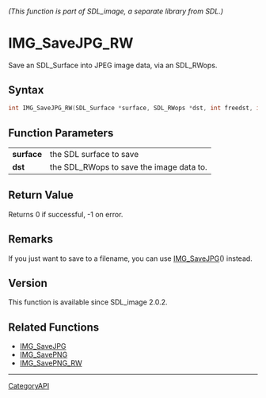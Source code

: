 ###### (This function is part of SDL_image, a separate library from SDL.)
# IMG_SaveJPG_RW

Save an SDL_Surface into JPEG image data, via an SDL_RWops.

## Syntax

```c
int IMG_SaveJPG_RW(SDL_Surface *surface, SDL_RWops *dst, int freedst, int quality);

```

## Function Parameters

|                 |                                          |
| --------------- | ---------------------------------------- |
| **surface**     | the SDL surface to save                  |
| **dst**         | the SDL_RWops to save the image data to. |

## Return Value

Returns 0 if successful, -1 on error.

## Remarks

If you just want to save to a filename, you can use
[IMG_SaveJPG](IMG_SaveJPG.md)() instead.

## Version

This function is available since SDL_image 2.0.2.

## Related Functions

* [IMG_SaveJPG](IMG_SaveJPG.md)
* [IMG_SavePNG](IMG_SavePNG.md)
* [IMG_SavePNG_RW](IMG_SavePNG_RW.md)

----
[CategoryAPI](CategoryAPI.md)
